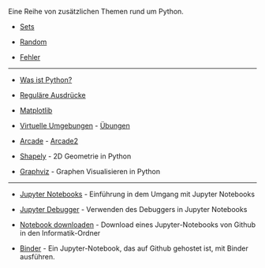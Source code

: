 
Eine Reihe von zusätzlichen Themen rund um Python.

- [Sets](https://github.com/ktheu/PythonThemen/blob/main/sets/sets.ipynb)  

- [Random](https://github.com/ktheu/PythonThemen/blob/main/random/random.ipynb)  

- [Fehler](https://github.com/ktheu/PythonThemen/blob/main/fehler/fehler.ipynb)  

-----

- [Was ist Python?](https://github.com/ktheu/PythonLernen/blob/main/grundlagen/00_wasIstPython.ipynb)

- [Reguläre Ausdrücke](https://github.com/ktheu/PythonThemen/blob/main/regulaereAusdruecke/regulaereAusdruecke.ipynb) 

- [Matplotlib](https://github.com/ktheu/PythonThemen/blob/main/matplotlib/matplotlib.ipynb)

- [Virtuelle Umgebungen](https://github.com/ktheu/PythonThemen/blob/main/venv/venv.ipynb) - [Übungen](https://github.com/ktheu/PythonThemen/blob/main/venv/venv_uebungen.ipynb)

- [Arcade](https://github.com/ktheu/PythonThemen/blob/main/arcade/arcade.ipynb) - [Arcade2](https://github.com/ktheu/PythonThemen/blob/main/arcade/arcade2.ipynb)

- [Shapely](https://github.com/ktheu/PythonThemen/blob/main/shapely/shapely.ipynb) - 2D Geometrie in Python

- [Graphviz](https://github.com/ktheu/PythonThemen/blob/main/graphviz/graphviz.ipynb) - Graphen Visualisieren in Python

-------

- [Jupyter Notebooks](https://github.com/ktheu/PythonThemen/blob/main/verschiedenes/jupyter.ipynb) - Einführung in dem Umgang mit Jupyter Notebooks

- [Jupyter Debugger](https://youtu.be/Y1NIEuVZBps) - Verwenden des Debuggers in Jupyter Notebooks


- [Notebook downloaden](https://youtu.be/uOd7W-huG74) - Download eines Jupyter-Notebooks von Github in den Informatik-Ordner

- [Binder](https://github.com/ktheu/PythonThemen/blob/main/verschiedenes/binder.ipynb) - Ein Jupyter-Notebook, das auf Github gehostet ist, mit Binder ausführen.

